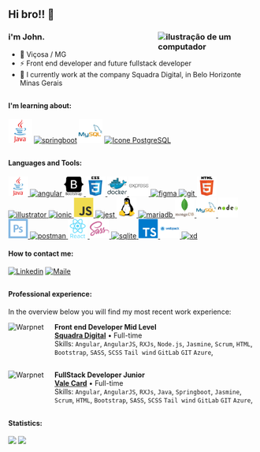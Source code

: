 <link rel="stylesheet" href="https://cdn.jsdelivr.net/gh/devicons/devicon@v2.15.1/devicon.min.css">

## Hi bro!! 👋
### i'm John. <img src="https://media.tenor.com/pIFQKq9tCo0AAAAM/sir-percedal-of-sadlygrove-wakfu-the-animated-series.gif" alt="ilustração de um computador" min-width="200px" max-width="200px" width="200px" align="right">

- 🔰 Viçosa / MG
- ⚡ Front end developer and future fullstack developer 
- 🏦 I currently work at the company Squadra Digital, in Belo Horizonte Minas Gerais

##

#### I'm learning about:
[<img height="48px" width="48px" alt="java" src="https://raw.githubusercontent.com/devicons/devicon/master/icons/java/java-original-wordmark.svg"/>](https://www.java.com/pt-BR/)
[<img height="48px" width="80px" alt="springboot" src="https://miro.medium.com/v2/resize:fit:700/0*R60lnmJl4hanOBaJ.png"/>](https://spring.io/projects/spring-boot/)
[<img height="48px" width="48px" alt="Icone Java Script" src="https://raw.githubusercontent.com/devicons/devicon/master/icons/mysql/mysql-original-wordmark.svg"/>](https://www.mysql.com/)
[<img height="48px" width="48px" alt="Icone PostgreSQL" src="https://cdn.icon-icons.com/icons2/2415/PNG/512/postgresql_original_wordmark_logo_icon_146392.png"/>](https://www.postgresql.org)

##
#### Languages and Tools:
<p align="left"><a href="https://www.java.com/pt-BR" target="_blank"> <img src="https://raw.githubusercontent.com/devicons/devicon/master/icons/java/java-original-wordmark.svg" alt="angular" width="40" height="40"/> </a>  <a href="https://www.java.com/pt-BR/" target="_blank"> <a href="https://angular.io" target="_blank"> <img src="https://angular.io/assets/images/logos/angular/angular.svg" alt="angular" width="40" height="40"/> </a>  <a href="https://getbootstrap.com" target="_blank"> <img src="https://raw.githubusercontent.com/devicons/devicon/master/icons/bootstrap/bootstrap-plain-wordmark.svg" alt="bootstrap" width="40" height="40"/> </a> <a href="https://www.w3schools.com/css/" target="_blank"> <img src="https://raw.githubusercontent.com/devicons/devicon/master/icons/css3/css3-original-wordmark.svg" alt="css3" width="40" height="40"/> </a> <a href="https://www.docker.com/" target="_blank"> <img src="https://raw.githubusercontent.com/devicons/devicon/master/icons/docker/docker-original-wordmark.svg" alt="docker" width="40" height="40"/> </a> <a href="https://expressjs.com" target="_blank"> <img src="https://raw.githubusercontent.com/devicons/devicon/master/icons/express/express-original-wordmark.svg" alt="express" width="40" height="40"/> </a> <a href="https://www.figma.com/" target="_blank"> <img src="https://www.vectorlogo.zone/logos/figma/figma-icon.svg" alt="figma" width="40" height="40"/> </a> <a href="https://git-scm.com/" target="_blank"> <img src="https://www.vectorlogo.zone/logos/git-scm/git-scm-icon.svg" alt="git" width="40" height="40"/> </a> <a href="https://www.w3.org/html/" target="_blank"> <img src="https://raw.githubusercontent.com/devicons/devicon/master/icons/html5/html5-original-wordmark.svg" alt="html5" width="40" height="40"/> </a> <a href="https://www.adobe.com/in/products/illustrator.html" target="_blank"> <img src="https://www.vectorlogo.zone/logos/adobe_illustrator/adobe_illustrator-icon.svg" alt="illustrator" width="40" height="40"/> </a> <a href="https://ionicframework.com" target="_blank"> <img src="https://upload.wikimedia.org/wikipedia/commons/d/d1/Ionic_Logo.svg" alt="ionic" width="40" height="40"/> </a> <a href="https://developer.mozilla.org/en-US/docs/Web/JavaScript" target="_blank"> <img src="https://raw.githubusercontent.com/devicons/devicon/master/icons/javascript/javascript-original.svg" alt="javascript" width="40" height="40"/> </a> <a href="https://jestjs.io" target="_blank"> <img src="https://www.vectorlogo.zone/logos/jestjsio/jestjsio-icon.svg" alt="jest" width="40" height="40"/> </a> <a href="https://www.linux.org/" target="_blank"> <img src="https://raw.githubusercontent.com/devicons/devicon/master/icons/linux/linux-original.svg" alt="linux" width="40" height="40"/> </a> <a href="https://mariadb.org/" target="_blank"> <img src="https://www.vectorlogo.zone/logos/mariadb/mariadb-icon.svg" alt="mariadb" width="40" height="40"/> </a> <a href="https://www.mongodb.com/" target="_blank"> <img src="https://raw.githubusercontent.com/devicons/devicon/master/icons/mongodb/mongodb-original-wordmark.svg" alt="mongodb" width="40" height="40"/> </a> <a href="https://www.mysql.com/" target="_blank"> <img src="https://raw.githubusercontent.com/devicons/devicon/master/icons/mysql/mysql-original-wordmark.svg" alt="mysql" width="40" height="40"/> </a> <a href="https://nodejs.org" target="_blank"> <img src="https://raw.githubusercontent.com/devicons/devicon/master/icons/nodejs/nodejs-original-wordmark.svg" alt="nodejs" width="40" height="40"/> </a> <a href="https://www.photoshop.com/en" target="_blank"> <img src="https://raw.githubusercontent.com/devicons/devicon/master/icons/photoshop/photoshop-line.svg" alt="photoshop" width="40" height="40"/> </a> <a href="https://postman.com" target="_blank"> <img src="https://www.vectorlogo.zone/logos/getpostman/getpostman-icon.svg" alt="postman" width="40" height="40"/> </a> <a href="https://reactjs.org/" target="_blank"> <img src="https://raw.githubusercontent.com/devicons/devicon/master/icons/react/react-original-wordmark.svg" alt="react" width="40" height="40"/> </a> <a href="https://sass-lang.com" target="_blank"> <img src="https://raw.githubusercontent.com/devicons/devicon/master/icons/sass/sass-original.svg" alt="sass" width="40" height="40"/> </a> <a href="https://www.sqlite.org/" target="_blank"> <img src="https://www.vectorlogo.zone/logos/sqlite/sqlite-icon.svg" alt="sqlite" width="40" height="40"/> </a> <a href="https://www.typescriptlang.org/" target="_blank"> <img src="https://raw.githubusercontent.com/devicons/devicon/master/icons/typescript/typescript-original.svg" alt="typescript" width="40" height="40"/> </a> <a href="https://webpack.js.org" target="_blank"> <img src="https://raw.githubusercontent.com/devicons/devicon/d00d0969292a6569d45b06d3f350f463a0107b0d/icons/webpack/webpack-original-wordmark.svg" alt="webpack" width="40" height="40"/> </a> <a href="https://www.adobe.com/products/xd.html" target="_blank"> <img src="https://cdn.worldvectorlogo.com/logos/adobe-xd.svg" alt="xd" width="40" height="40"/> </a> </p>

#### How to contact me:
[<img alt="Linkedin" src="https://img.shields.io/badge/-linkedin-%230077B5?style=for-the-badge&logo=linkedin&logoColor=white"/>](https://www.linkedin.com/in/jhonathan-peres/)
[<img alt="Maile" src="https://img.shields.io/badge/mail-FFFFFF?style=for-the-badge&logo=mail&logoColor=black"/>](mailto:dotyomusic@gmail.com)

##

#### Professional experience:
In the overview below you will find my most recent work experience:

[<img align="left" height="94px" width="94px" alt="Warpnet" src="https://play-lh.googleusercontent.com/U3raDfjIVR6N7XoZaIKZxHHt6u6kTUyDAcyyAelMnrnuPLtUN-Mznpo2xXWREQAXf38"/>](https://www.squadra.com.br/)
**Front end Developer Mid Level** \
[**Squadra Digital**](https://www.squadra.com.br/) • Full-time \
Skills: `Angular`, `AngularJS`, `RXJs`, `Node.js`, `Jasmine`, `Scrum`, `HTML`, `Bootstrap`, `SASS`, `SCSS` `Tail wind` `GitLab` `GIT` `Azure`, 
<br/> 

##

[<img align="left" height="94px" width="94px" alt="Warpnet" src="https://yt3.googleusercontent.com/imvRQVsNKJqLaGbB5zgvByAR5tRtJbTOUwSFgIvtzae1LvmfIT7LRqrlqNJB87IomvnrdxgyzQ=s900-c-k-c0x00ffffff-no-rj"/>](https://www.valecard.com.br/)
**FullStack Developer Junior** \
[**Vale Card**](https://www.valecard.com.br/) • Full-time \
Skills: `Angular`, `AngularJS`, `RXJs`, `Java`, `Springboot`, `Jasmine`, `Scrum`, `HTML`, `Bootstrap`, `SASS`, `SCSS` `Tail wind` `GitLab` `GIT` `Azure`, 
<br/> 

##

#### Statistics:
<div>
<img loading="lazy" height="180em" src="https://github-readme-stats.vercel.app/api/top-langs/?username=dotyocode&layout=compact&langs_count=7&theme=radical"/>
<img loading="lazy" height="153em" src="http://github-readme-streak-stats.herokuapp.com/?user=dotyocode&amp;theme=radical">
</div>


